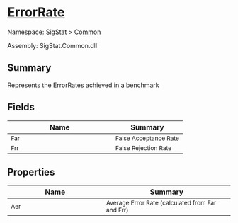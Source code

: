# [ErrorRate](./ErrorRate.md)

Namespace: [SigStat]() > [Common](./README.md)

Assembly: SigStat.Common.dll

## Summary
Represents the ErrorRates achieved in a benchmark

## Fields

| Name | Summary | 
| --- | --- | 
| <sub>Far</sub><img width=200/>| <sub>False Acceptance Rate</sub>| <br>
| <sub>Frr</sub><img width=200/>| <sub>False Rejection Rate</sub>| <br>


## Properties

| Name | Summary | 
| --- | --- | 
| <sub>Aer</sub><img width=200/>| <sub>Average Error Rate (calculated from Far and Frr)</sub>| <br>


